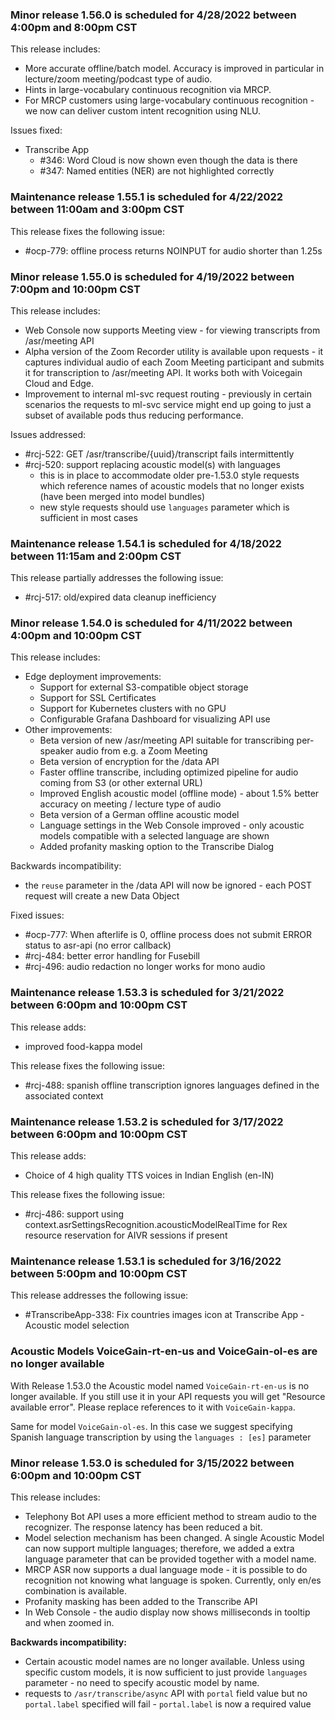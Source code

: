 ### Minor release 1.56.0 is scheduled for 4/28/2022 between 4:00pm and 8:00pm CST

This release includes:
* More accurate offline/batch model. Accuracy is improved in particular in lecture/zoom meeting/podcast type of audio.
* Hints in large-vocabulary continuous recognition via MRCP.
* For MRCP customers using large-vocabulary continuous recognition - we now can deliver custom intent recognition using NLU.

Issues fixed:
* Transcribe App
  * #346: Word Cloud is now shown even though the data is there 
  * #347: Named entities (NER) are not highlighted correctly 

### Maintenance release 1.55.1 is scheduled for 4/22/2022 between 11:00am and 3:00pm CST

This release fixes the following issue:
* #ocp-779: offline process returns NOINPUT for audio shorter than 1.25s

### Minor release 1.55.0 is scheduled for 4/19/2022 between 7:00pm and 10:00pm CST

This release includes:
* Web Console now supports Meeting view - for viewing transcripts from /asr/meeting API
* Alpha version of the Zoom Recorder utility is available upon requests - it captures individual audio of each Zoom Meeting participant and submits it for transcription to /asr/meeting API. It works both with Voicegain Cloud and Edge.
* Improvement to internal ml-svc request routing - previously in certain scenarios the requests to ml-svc service might end up going to just a subset of available pods thus reducing performance. 

Issues addressed:
* #rcj-522: GET /asr/transcribe/{uuid}/transcript fails intermittently
* #rcj-520: support replacing acoustic model(s) with languages
  * this is in place to accommodate older pre-1.53.0 style requests which reference names of acoustic models that no longer exists (have been merged into model bundles)
  * new style requests should use `languages` parameter which is sufficient in most cases

### Maintenance release 1.54.1 is scheduled for 4/18/2022 between 11:15am and 2:00pm CST

This release partially addresses the following issue:
* #rcj-517: old/expired data cleanup inefficiency

### Minor release 1.54.0 is scheduled for 4/11/2022 between 4:00pm and 10:00pm CST

This release includes:
* Edge deployment improvements:
  * Support for external S3-compatible object storage
  * Support for SSL Certificates
  * Support for Kubernetes clusters with no GPU
  * Configurable Grafana Dashboard for visualizing API use 
* Other improvements:
  * Beta version of new /asr/meeting API suitable for transcribing per-speaker audio from e.g. a Zoom Meeting 
  * Beta version of encryption for the /data API
  * Faster offline transcribe, including optimized pipeline for audio coming from S3 (or other external URL)
  * Improved English acoustic model (offline mode) - about 1.5% better accuracy on meeting / lecture type of audio
  * Beta version of a German offline acoustic model
  * Language settings in the Web Console improved - only acoustic models compatible with a selected language are shown
  * Added profanity masking option to the Transcribe Dialog

Backwards incompatibility:
* the `reuse` parameter in the /data API will now be ignored - each POST request will create a new Data Object

Fixed issues:
* #ocp-777: When afterlife is 0, offline process does not submit ERROR status to asr-api (no error callback)
* #rcj-484: better error handling for Fusebill
* #rcj-496: audio redaction no longer works for mono audio

### Maintenance release 1.53.3 is scheduled for 3/21/2022 between 6:00pm and 10:00pm CST

This release adds:
* improved food-kappa model 

This release fixes the following issue:
* #rcj-488: spanish offline transcription ignores languages defined in the associated context

### Maintenance release 1.53.2 is scheduled for 3/17/2022 between 6:00pm and 10:00pm CST

This release adds:
* Choice of 4 high quality TTS voices in Indian English (en-IN)

This release fixes the following issue:
* #rcj-486: support using context.asrSettingsRecognition.acousticModelRealTime for Rex resource reservation for AIVR sessions if present

### Maintenance release 1.53.1 is scheduled for 3/16/2022 between 5:00pm and 10:00pm CST

This release addresses the following issue:
* #TranscribeApp-338: Fix countries images icon at Transcribe App - Acoustic model selection

### Acoustic Models VoiceGain-rt-en-us  and VoiceGain-ol-es are no longer available

With Release 1.53.0 the Acoustic model named `VoiceGain-rt-en-us` is no longer available. If you still use it in your API requests you will get "Resource available error". Please replace references to it with `VoiceGain-kappa`.

Same for model `VoiceGain-ol-es`. In this case we suggest specifying Spanish language transcription by using the `languages : [es]` parameter

### Minor release 1.53.0 is scheduled for 3/15/2022 between 6:00pm and 10:00pm CST

This release includes:
* Telephony Bot API uses a more efficient method to stream audio to the recognizer. The response latency has been reduced a bit.
* Model selection mechanism has been changed. A single Acoustic Model can now support multiple languages; therefore, we added a extra language parameter that can be provided together with a model name.
* MRCP ASR now supports a dual language mode - it is possible to do recognition not knowing what language is spoken. Currently, only en/es combination is available.
* Profanity masking has been added to the Transcribe API
* In Web Console - the audio display now shows milliseconds in tooltip and when zoomed in.
    

**Backwards incompatibility:**
* Certain acoustic model names are no longer available. Unless using specific custom models, it is now sufficient to just provide `languages` parameter - no need to specify acoustic model by name.
* requests to `/asr/transcribe/async` API with `portal` field value but no `portal.label` specified will fail - `portal.label` is now a required value 









































 













































